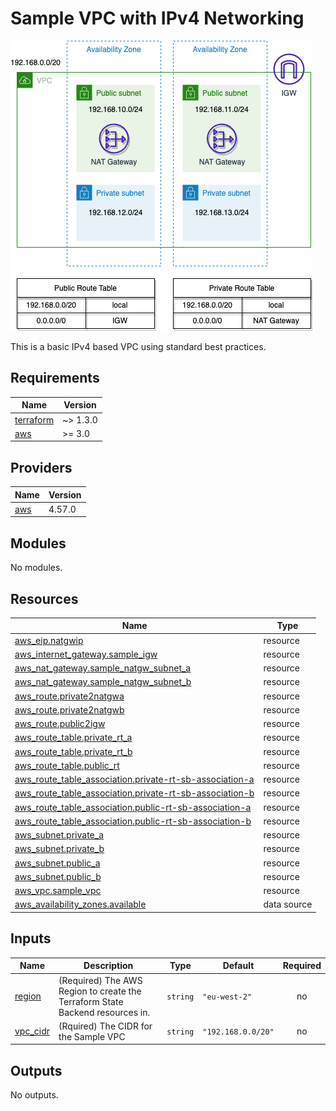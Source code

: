 # Sample VPC with IPv4 Networking
![Solution Diagram for the Sample VPC](./docs/img/01-sample-vpc.png)

This is a basic IPv4 based VPC using standard best practices.

<!-- BEGIN_TF_DOCS -->
## Requirements

| Name | Version |
|------|---------|
| <a name="requirement_terraform"></a> [terraform](#requirement\_terraform) | ~> 1.3.0 |
| <a name="requirement_aws"></a> [aws](#requirement\_aws) | >= 3.0 |

## Providers

| Name | Version |
|------|---------|
| <a name="provider_aws"></a> [aws](#provider\_aws) | 4.57.0 |

## Modules

No modules.

## Resources

| Name | Type |
|------|------|
| [aws_eip.natgwip](https://registry.terraform.io/providers/hashicorp/aws/latest/docs/resources/eip) | resource |
| [aws_internet_gateway.sample_igw](https://registry.terraform.io/providers/hashicorp/aws/latest/docs/resources/internet_gateway) | resource |
| [aws_nat_gateway.sample_natgw_subnet_a](https://registry.terraform.io/providers/hashicorp/aws/latest/docs/resources/nat_gateway) | resource |
| [aws_nat_gateway.sample_natgw_subnet_b](https://registry.terraform.io/providers/hashicorp/aws/latest/docs/resources/nat_gateway) | resource |
| [aws_route.private2natgwa](https://registry.terraform.io/providers/hashicorp/aws/latest/docs/resources/route) | resource |
| [aws_route.private2natgwb](https://registry.terraform.io/providers/hashicorp/aws/latest/docs/resources/route) | resource |
| [aws_route.public2igw](https://registry.terraform.io/providers/hashicorp/aws/latest/docs/resources/route) | resource |
| [aws_route_table.private_rt_a](https://registry.terraform.io/providers/hashicorp/aws/latest/docs/resources/route_table) | resource |
| [aws_route_table.private_rt_b](https://registry.terraform.io/providers/hashicorp/aws/latest/docs/resources/route_table) | resource |
| [aws_route_table.public_rt](https://registry.terraform.io/providers/hashicorp/aws/latest/docs/resources/route_table) | resource |
| [aws_route_table_association.private-rt-sb-association-a](https://registry.terraform.io/providers/hashicorp/aws/latest/docs/resources/route_table_association) | resource |
| [aws_route_table_association.private-rt-sb-association-b](https://registry.terraform.io/providers/hashicorp/aws/latest/docs/resources/route_table_association) | resource |
| [aws_route_table_association.public-rt-sb-association-a](https://registry.terraform.io/providers/hashicorp/aws/latest/docs/resources/route_table_association) | resource |
| [aws_route_table_association.public-rt-sb-association-b](https://registry.terraform.io/providers/hashicorp/aws/latest/docs/resources/route_table_association) | resource |
| [aws_subnet.private_a](https://registry.terraform.io/providers/hashicorp/aws/latest/docs/resources/subnet) | resource |
| [aws_subnet.private_b](https://registry.terraform.io/providers/hashicorp/aws/latest/docs/resources/subnet) | resource |
| [aws_subnet.public_a](https://registry.terraform.io/providers/hashicorp/aws/latest/docs/resources/subnet) | resource |
| [aws_subnet.public_b](https://registry.terraform.io/providers/hashicorp/aws/latest/docs/resources/subnet) | resource |
| [aws_vpc.sample_vpc](https://registry.terraform.io/providers/hashicorp/aws/latest/docs/resources/vpc) | resource |
| [aws_availability_zones.available](https://registry.terraform.io/providers/hashicorp/aws/latest/docs/data-sources/availability_zones) | data source |

## Inputs

| Name | Description | Type | Default | Required |
|------|-------------|------|---------|:--------:|
| <a name="input_region"></a> [region](#input\_region) | (Required) The AWS Region to create the Terraform State Backend resources in. | `string` | `"eu-west-2"` | no |
| <a name="input_vpc_cidr"></a> [vpc\_cidr](#input\_vpc\_cidr) | (Rquired) The CIDR for the Sample VPC | `string` | `"192.168.0.0/20"` | no |

## Outputs

No outputs.
<!-- END_TF_DOCS -->